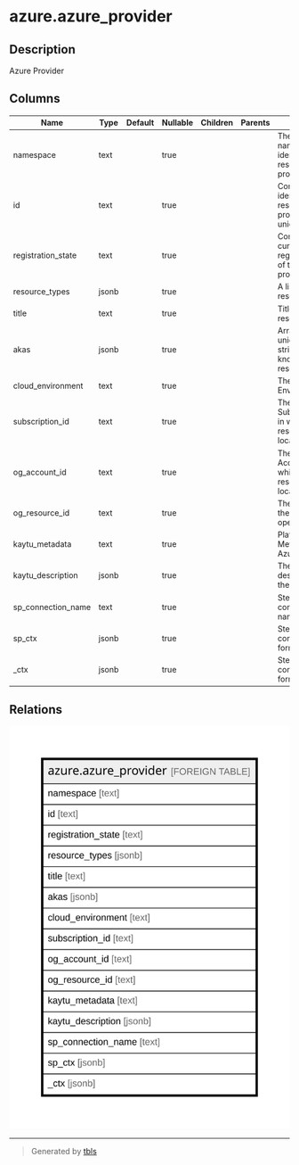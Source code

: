 # azure.azure_provider

## Description

Azure Provider

## Columns

| Name | Type | Default | Nullable | Children | Parents | Comment |
| ---- | ---- | ------- | -------- | -------- | ------- | ------- |
| namespace | text |  | true |  |  | The friendly name that identifies the resource provider. |
| id | text |  | true |  |  | Contains ID to identify a resource provider uniquely. |
| registration_state | text |  | true |  |  | Contains the current registration state of the resource provider. |
| resource_types | jsonb |  | true |  |  | A list of provider resource types. |
| title | text |  | true |  |  | Title of the resource. |
| akas | jsonb |  | true |  |  | Array of globally unique identifier strings (also known as) for the resource. |
| cloud_environment | text |  | true |  |  | The Azure Cloud Environment. |
| subscription_id | text |  | true |  |  | The Azure Subscription ID in which the resource is located. |
| og_account_id | text |  | true |  |  | The Platform Account ID in which the resource is located. |
| og_resource_id | text |  | true |  |  | The unique ID of the resource in opengovernance. |
| kaytu_metadata | text |  | true |  |  | Platform Metadata of the Azure resource. |
| kaytu_description | jsonb |  | true |  |  | The full model description of the resource |
| sp_connection_name | text |  | true |  |  | Steampipe connection name. |
| sp_ctx | jsonb |  | true |  |  | Steampipe context in JSON form. |
| _ctx | jsonb |  | true |  |  | Steampipe context in JSON form. |

## Relations

![er](azure.azure_provider.svg)

---

> Generated by [tbls](https://github.com/k1LoW/tbls)

